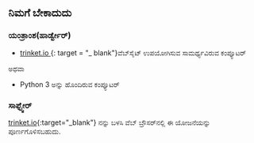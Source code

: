 ## ನಿಮಗೆ ಬೇಕಾದುದು

### ಯಂತ್ರಾಂಶ(ಹಾರ್ಡ್ವೇರ್)

+ [ trinket.io ](https://trinket.io) {: target = "_ blank"}ವೆಬ್‌ಸೈಟ್ ಉಪಯೋಗಿಸುವ ಸಾಮರ್ಥ್ಯವಿರುವ ಕಂಪ್ಯೂಟರ್ 

ಅಥವಾ

+ Python 3 ಅನ್ನು ಹೊಂದಿರುವ ಕಂಪ್ಯೂಟರ್

### ಸಾಫ್ಟ್ವೇರ್

[ trinket.io](https://trinket.io){:target="_blank"} ನನ್ನು ಬಳಸಿ ವೆಬ್ ಬ್ರೌಸರ್‌ನಲ್ಲಿ ಈ ಯೋಜನೆಯನ್ನು ಪೂರ್ಣಗೊಳಿಸಬಹುದು.